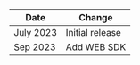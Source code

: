 | Date          | Change            |
|---------------|-------------------|
| July 2023 | Initial release  |
| Sep 2023 | Add WEB SDK |